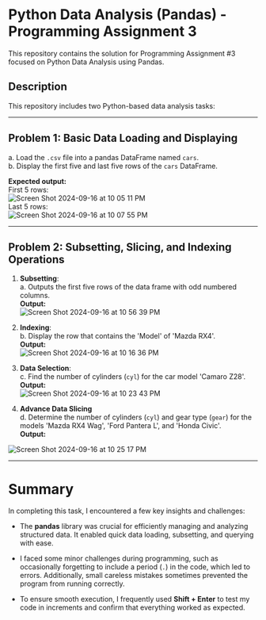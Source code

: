 # Python Data Analysis (Pandas) - Programming Assignment 3
This repository contains the solution for Programming Assignment #3 focused on Python Data Analysis using Pandas.

## Description
This repository includes two Python-based data analysis tasks:

----


## Problem 1: Basic Data Loading and Displaying


a. Load the `.csv` file into a pandas DataFrame named `cars`.  
b. Display the first five and last five rows of the `cars` DataFrame.

**Expected output:** <br />
  First 5 rows: <br />![Screen Shot 2024-09-16 at 10 05 11 PM](https://github.com/user-attachments/assets/d6ecd77e-3815-4a98-b7c9-2fb9275aa77e)<br />
  Last 5 rows: <br />![Screen Shot 2024-09-16 at 10 07 55 PM](https://github.com/user-attachments/assets/a65178a7-048c-48ec-8a84-2bf25a5f6a5f)

----




## Problem 2: Subsetting, Slicing, and Indexing Operations

1. **Subsetting**:<br />
a. Outputs the first five rows of the data frame with odd numbered columns.<br />
**Output:**<br />
![Screen Shot 2024-09-16 at 10 56 39 PM](https://github.com/user-attachments/assets/95a5b169-9666-451a-997a-982cc8ff1727)




2. **Indexing**:<br />
b. Display the row that contains the 'Model' of 'Mazda RX4'.<br />
**Output:**<br />
![Screen Shot 2024-09-16 at 10 16 36 PM](https://github.com/user-attachments/assets/fc9de2b5-0a08-4fc1-aeae-387d29489eaf)


3. **Data Selection**:<br />
c. Find the number of cylinders (`cyl`) for the car model 'Camaro Z28'.<br />
**Output:**<br />
![Screen Shot 2024-09-16 at 10 23 43 PM](https://github.com/user-attachments/assets/efbfa5de-df81-40e3-b563-3f407910f35b)


4. **Advance Data Slicing**<br />
d. Determine the number of cylinders (`cyl`) and gear type (`gear`) for the models 'Mazda RX4 Wag', 'Ford Pantera L', and 'Honda Civic'.<br />
**Output:**<br />

![Screen Shot 2024-09-16 at 10 25 17 PM](https://github.com/user-attachments/assets/5de0c2da-1740-426e-af8f-e3b32d26ca74)


----

# Summary

In completing this task, I encountered a few key insights and challenges:

- The **pandas** library was crucial for efficiently managing and analyzing structured data. It enabled quick data loading, subsetting, and querying with ease.
  
- I faced some minor challenges during programming, such as occasionally forgetting to include a period (`.`) in the code, which led to errors. Additionally, small careless mistakes sometimes prevented the program from running correctly.

- To ensure smooth execution, I frequently used **Shift + Enter** to test my code in increments and confirm that everything worked as expected.







